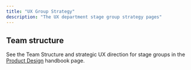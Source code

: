 ```yaml
---
title: "UX Group Strategy"
description: "The UX department stage group strategy pages"
---
```


## Team structure

See the Team Structure and strategic UX direction for stage groups in the [Product Design](/handbook/product/ux/product-design/) handbook page.
